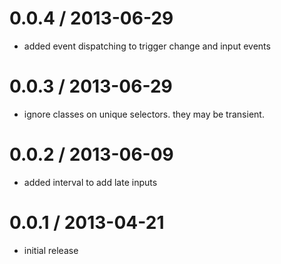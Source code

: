 
0.0.4 / 2013-06-29
==================

  * added event dispatching to trigger change and input events

0.0.3 / 2013-06-29
==================

  * ignore classes on unique selectors. they may be transient.

0.0.2 / 2013-06-09
==================

  * added interval to add late inputs

0.0.1 / 2013-04-21
==================

  * initial release
